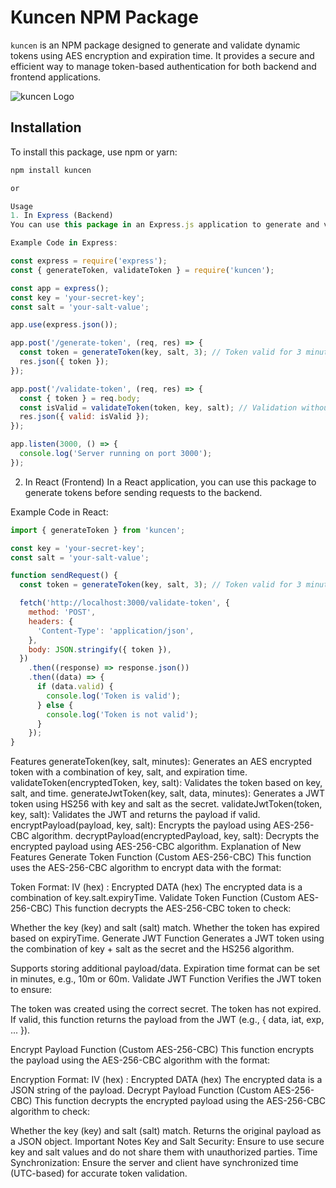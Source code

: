 # Kuncen NPM Package

`kuncen` is an NPM package designed to generate and validate dynamic tokens using AES encryption and expiration time. It provides a secure and efficient way to manage token-based authentication for both backend and frontend applications.

![kuncen Logo](./assets/kuncen.webp)

## Installation

To install this package, use npm or yarn:

```js
npm install kuncen

or

Usage
1. In Express (Backend)
You can use this package in an Express.js application to generate and validate tokens.

Example Code in Express:

const express = require('express');
const { generateToken, validateToken } = require('kuncen');

const app = express();
const key = 'your-secret-key';
const salt = 'your-salt-value';

app.use(express.json());

app.post('/generate-token', (req, res) => {
  const token = generateToken(key, salt, 3); // Token valid for 3 minutes (UTC)
  res.json({ token });
});

app.post('/validate-token', (req, res) => {
  const { token } = req.body;
  const isValid = validateToken(token, key, salt); // Validation without time parameter
  res.json({ valid: isValid });
});

app.listen(3000, () => {
  console.log('Server running on port 3000');
});
```

2. In React (Frontend)
In a React application, you can use this package to generate tokens before sending requests to the backend.

Example Code in React:


```js
import { generateToken } from 'kuncen';

const key = 'your-secret-key';
const salt = 'your-salt-value';

function sendRequest() {
  const token = generateToken(key, salt, 3); // Token valid for 3 minutes (UTC)

  fetch('http://localhost:3000/validate-token', {
    method: 'POST',
    headers: {
      'Content-Type': 'application/json',
    },
    body: JSON.stringify({ token }),
  })
    .then((response) => response.json())
    .then((data) => {
      if (data.valid) {
        console.log('Token is valid');
      } else {
        console.log('Token is not valid');
      }
    });
}
```
Features
generateToken(key, salt, minutes): Generates an AES encrypted token with a combination of key, salt, and expiration time.
validateToken(encryptedToken, key, salt): Validates the token based on key, salt, and time.
generateJwtToken(key, salt, data, minutes): Generates a JWT token using HS256 with key and salt as the secret.
validateJwtToken(token, key, salt): Validates the JWT and returns the payload if valid.
encryptPayload(payload, key, salt): Encrypts the payload using AES-256-CBC algorithm.
decryptPayload(encryptedPayload, key, salt): Decrypts the encrypted payload using AES-256-CBC algorithm.
Explanation of New Features
Generate Token Function (Custom AES-256-CBC)
This function uses the AES-256-CBC algorithm to encrypt data with the format:

Token Format: IV (hex) : Encrypted DATA (hex)
The encrypted data is a combination of key.salt.expiryTime.
Validate Token Function (Custom AES-256-CBC)
This function decrypts the AES-256-CBC token to check:

Whether the key (key) and salt (salt) match.
Whether the token has expired based on expiryTime.
Generate JWT Function
Generates a JWT token using the combination of key + salt as the secret and the HS256 algorithm.

Supports storing additional payload/data.
Expiration time format can be set in minutes, e.g., 10m or 60m.
Validate JWT Function
Verifies the JWT token to ensure:

The token was created using the correct secret.
The token has not expired.
If valid, this function returns the payload from the JWT (e.g., { data, iat, exp, ... }).

Encrypt Payload Function (Custom AES-256-CBC)
This function encrypts the payload using the AES-256-CBC algorithm with the format:

Encryption Format: IV (hex) : Encrypted DATA (hex)
The encrypted data is a JSON string of the payload.
Decrypt Payload Function (Custom AES-256-CBC)
This function decrypts the encrypted payload using the AES-256-CBC algorithm to check:

Whether the key (key) and salt (salt) match.
Returns the original payload as a JSON object.
Important Notes
Key and Salt Security: Ensure to use secure key and salt values and do not share them with unauthorized parties.
Time Synchronization: Ensure the server and client have synchronized time (UTC-based) for accurate token validation.

